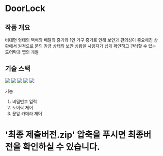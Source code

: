 # DoorLock

## 작품 개요

비대면 형태의 택배와 배달의 증가와 1인 가구 증가로 인해 보안과 편의성이 중요해진 상황에서 원격으로 문의 잠금 상태와 보안 상황을 사용자가 쉽게 확인하고 관리할 수 있는 도어락과 앱의 개발

## 기술 스택
<img src="https://img.shields.io/badge/JAVA-007396?style=for-the-badge&logo=java&logoColor=white">
<img src="https://img.shields.io/badge/Android-3DDC84?style=for-the-badge&logo=java&logoColor=white">
<img src="https://img.shields.io/badge/Android Studio-3DDC84?style=for-the-badge&logo=java&logoColor=white">
<img src="https://img.shields.io/badge/Arduino-00979D?style=for-the-badge&logo=java&logoColor=white">
<img src="https://img.shields.io/badge/Firebase-FFCA28?style=for-the-badge&logo=java&logoColor=white">


기능
1. 비밀번호 입력
2. 도어락 제어
3. 문앞 카메라 제어

# '최종 제출버전.zip' 압축을 푸시면 최종버전을 확인하실 수 있습니다.

